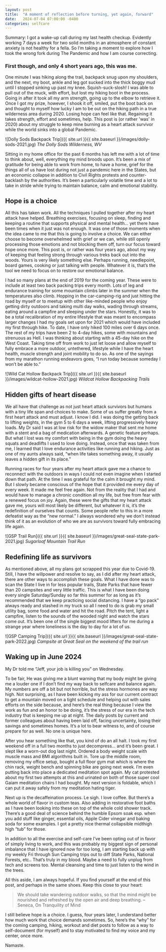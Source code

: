 ```yaml
---
layout: post
title:  "A moment of reflection before turning, yet again, forward"
date:   2024-07-04 07:00:00 -0400
categories: selfcare
---
```

Summary: I got a wake-up call during my last health checkup. Evidently working 7 days a week for two solid months in an atmosphere of constant anxiety is not healthy for a fella. So I’m taking a moment to explore how I took the wrong fork during The Pandemic and how I am course correcting.
<!--more-->

### First though, and only 4 short years ago, this was me.
One minute I was hiking along the trail, backpack snug upon my shoulders, and the next, my boot, ankle and leg got sucked into the thick boggy mud until I stopped sinking up past my knee. Squish-suck-slosh! I was able to pull out of the muck, with effort, but lost my hiking boot in the process. Going in after it took all my arm strength, going up to the elbow to retrieve it. Once I got my prize, however, I shook it off, smiled, put the boot back on and thought to myself how lucky I am to be out on the hiking path in a true wilderness area during 2020. Losing hope can feel like that. Regaining it takes strength, effort and sometimes, help. This post is (or rather 'was' in 2020) about my struggle to keep mine burning as a heart attack survivor while the world sinks into a global Pandemic.

![Dolly Sods Backpack Trip]({{ site.url }}{{ site.baseurl }}/images/dolly-sods-2021.jpg)
*The Dolly Sods Wilderness, WV*

Sitting in my home office for the past 6 months has left me with a lot of time to think about, well, everything my mind broods upon. It’s been a mix of gratitude for being able to work from home, to have a home, grief for the things all of us have lost during not just a pandemic here in the States, but an economic collapse in addition to Civil Rights protests and counter-backlash by the authorities. It’s been a particularly volatile time and a lot to take in stride while trying to maintain balance, calm and emotional stability. 

## Hope is a choice
All this has taken work. All the techniques I pulled together after my heart attack have helped. Breathing exercises, focusing on sleep, finding and keeping a routine that supports physical and mental health... yet there have been times when it just was not enough. It was one of those moments when the idea came to me that this is going to involve a choice. We can either choose to become overwhelmed with grief or we can, while still openly processing those emotions and not blocking them off, turn our focus toward hope once more. This post is, or rather was four years ago, about my way of keeping that feeling strong through various treks back out into the woods. Yours is very likely something else. Perhaps running, needlepoint, board games, cooking or just talking with people. Whatever it is, that’s the tool we need to focus on to restore our emotional balance.

I had so many plans at the end of 2019 for the coming year. These were to include at least two back packing trips every month. Lots of leg and endurance training for some mountain climbs later in the summer when the temperatures also climb. Hopping in the car-camping-rig and just hitting the road by myself or to meetup with other like-minded people who enjoy getting dirty outdoors and taking multi day walks, wading through streams, eating around a campfire and sleeping under the stars. Honestly, it was to be a total recalibration of my entire lifestyle that was meant to encompass larger changes I had my goals set upon for 2021 which would have included my first through hike. To date, I have only hiked 100 miles over 6 days once. The rest of my trips have been 2 to 4-day hikes, some with mountains and strenuous as Hell. I was thinking about starting with a 45-day hike on the West Coast. Taking time off from work to just let loose and allow myself to fully embrace a more outdoor, untethered, lifestyle while I have the heart health, muscle strength and joint mobility to do so. As one of the sayings from my marathon running endeavors goes, “I run today because someday I won’t be able to.”

![Wild Cat Hollow Backpack Trip]({{ site.url }}{{ site.baseurl }}/images/wildcat-hollow-2021.jpg)
*Wildcat Hollow Backpacking Trails*

## Hidden gifts of heart disease
We all have that challenge as not just heart attack survivors but humans with a tiny life span and choices to make. Some of us suffer greatly from a first heart attack and must adjust. I know I did. I was doing the getting back to lifting weights, in the gym 5 to 6 days a week, lifting progressively heavy loads. My Dr said I was at low risk for the widow maker that sent me home with a stent and a bag of medication afterwards. A genetic feature perhaps. But what I lost was my comfort with being in the gym doing the heavy squats and deadlifts I used to love doing. Instead, once that was taken from me, I learned that I love endurance activities like running and hiking. Just as one of my aunts always said, “when life takes something away, it usually leaves a hidden gift in its place.”

Running races for four years after my heart attack gave me a chance to reconnect with the outdoors in ways I could not even imagine when I started down that path. At the time I was grateful for the calm it brought my mind. But I slowly became conscious of the hope that it provided me every day of every week. It made me feel free again. Not from the reality that I had and would have to manage a chronic condition all my life, but free from fear with a renewed focus on joy. Again, these were the gifts that my heart attack gave me, yours will most likely be different, but whatever it is, it’s the redefinition of ourselves that counts. Some people refer to this in a more defeatist way as the “new normal.” I always wondered why we don’t instead think of it as an evolution of who we are as survivors toward fully embracing life again.

![GSP Trail Run]({{ site.url }}{{ site.baseurl }}/images/great-seal-state-park-2021.jpg)
*Sugarloaf Mountain Trail Run*

## Redefining life as survivors
As mentioned above, all my plans got scrapped this year due to Covid-19. Still, I have the willpower and resolve to say, as I did after my heart attack, there are other ways to accomplish these goals. What I have done was to scan the State I live in for less popular trails, State Parks that have fewer than 20 campsites and very little traffic. This is what I have been doing every single Saturday/Sunday so far this summer for as long as it’s recommended that we keep practicing social distancing. I have a “go pack” always ready and stashed in my truck so all I need to do is grab my small utility bag, some food and water and hit the road. Pitch the tent, light a campfire, listen to the sounds of the wooded night and watch the stars come out. It’s been one of the single biggest mood lifters for me during a strange year where loneliness is the day to day for a lot of us.

![GSP Camping Trip]({{ site.url }}{{ site.baseurl }}/images/great-seal-state-park-2022.jpg)
*Campsite at Great Seal on the weekend of the trail run*

## Waking up in June 2024
My Dr told me “Jeff, your job is killing you” on Wednesday.

To be fair, He was giving me a blunt warning that my body might be giving me a louder one if I don’t find my way back to selfcare and balance again. My numbers are off a bit but not horrible, but the stress hormones are way high. Not surprising, as I have been kicking my ass for our current contract to get a mountain moved on a tight schedule and helping out with sales efforts on the side because, and here’s the real thing because I view the work as fun and an honor to be doing, it’s the stress of our era in the tech industry that is keeping me up at night. The daily posts by current and former colleagues about having been laid off, facing uncertainty, losing their savings and sometimes homes. It’s a lot to bear witness to, and of course prepare for as well. No one is unique here.

After you hear something like that, you kind of do an all halt. I took my first weekend off in a full two months to just decompress… and it’s been great. I slept like a worn-out dog last night. Ordered a body weight scale with muscle mass and BMI algorithms built in. Tore up the middle room, removing my office setup, bought a full floor gym mat which is where the chin rack, weight bench and spinning bike are going next week. I’m even putting back into place a dedicated meditation spot again. My cat protested about my first two attempts at this and urinated on both of those super cool Gaiam meditation chairs I had bought. My next version is foldable, which I can put it away safely from my meditation hating tiger.

Next up is the decaffeination process. Le sigh. I love coffee. But there’s a whole world of flavor in custom teas. Also adding in restorative foot baths as I have been looking into these on top of the whole cold shower track. There’s a good deal of science behind the humble Epsom soak esp. when you add stuff like ginger, essential oils, Apple Cider vinegar and baking soda for some examples. I got a pretty nice thermal collapsible midthigh high “tub” for those. 

In addition to all the exercise and self-care I’ve been opting out of in favor of simply living to work, and this was probably my biggest sign of personal imbalance that I have ignored now for too long, I am starting back up with my weekly Fri through Sun Camping trips out to diff State Parks, National Forests, etc.. That’s truly in my blood. Maybe a need to fully unplug from tech and screens too. Mental cleansing and time to just listen to the wind in the trees.

All this aside, I am always hopeful. If you find yourself at the end of this post, and perhaps in the same shoes. Keep this close to your heart:
> We should take wandering outdoor walks, so that the mind might be nourished and refreshed by the open air and deep breathing. – Seneca, On Tranquility of Mind

I still believe hope is a choice. I guess, four years later, I understand better how much work that choice demands sometimes. So, here’s the “why” for the coming camping, hiking, workout and diet posts to follow as a way to self-document (for myself) and to stay motivated to find my voice and my center, once more.

Namaste.